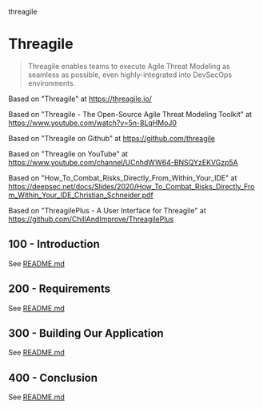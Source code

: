 threagile
# Threagile

> Threagile enables teams to execute Agile Threat Modeling as seamless as possible, even highly-integrated into DevSecOps environments.

Based on "Threagile" at https://threagile.io/

Based on "Threagile - The Open-Source Agile Threat Modeling Toolkit" at https://www.youtube.com/watch?v=5n-8LqHMoJ0

Based on "Threagile on Github" at https://github.com/threagile

Based on "Threagile on YouTube" at https://www.youtube.com/channel/UCnhdWW64-BNSQYzEKVGzp5A

Based on "How_To_Combat_Risks_Directly_From_Within_Your_IDE" at https://deepsec.net/docs/Slides/2020/How_To_Combat_Risks_Directly_From_Within_Your_IDE_Christian_Schneider.pdf

Based on "ThreagilePlus - A User Interface for Threagile" at https://github.com/ChillAndImprove/ThreagilePlus

## 100 - Introduction

See [README.md](./100/README.md)

## 200 - Requirements

See [README.md](./200/README.md)

## 300 - Building Our Application

See [README.md](./300/README.md)

## 400 - Conclusion

See [README.md](./400/README.md)
